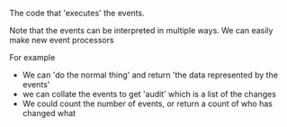 The code that 'executes' the events.

Note that the events can be interpreted in multiple ways. We can easily make new event processors

For example
* We can 'do the normal thing' and return 'the data represented by the events'
* we can collate the events to get 'audit' which is a list of the changes
* We could count the number of events, or return a count of who has changed what

